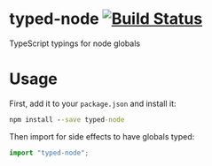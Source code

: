 typed-node [![Build Status](https://travis-ci.org/weswigham/typed-node.svg)](https://travis-ci.org/weswigham/typed-node)
============

TypeScript typings for node globals

Usage
=====

First, add it to your `package.json` and install it:
```cmd
npm install --save typed-node
```

Then import for side effects to have globals typed:
```ts
import "typed-node";
```